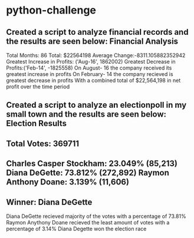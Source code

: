 # python-challenge
Created a script to analyze financial records and the results are seen below:
Financial Analysis
----------------------------
Total Months: 86
Total: $22564198
Average Change:-8311.105882352942
Greatest Increase in Profits: ('Aug-16', 1862002) 
Greatest Decrease in Profits:('Feb-14', -1825558)
On August- 16 the company received its greatest increase in profits
On February- 14 the company recieved is greatest decrease in profits 
With a combined total of $22,564,198 in net profit over the time period 



Created a script to analyze an electionpoll in my small town and the results are seen below:
Election Results
-------------------------
Total Votes: 369711
-------------------------
Charles Casper Stockham: 23.049% (85,213)
Diana DeGette: 73.812% (272,892)
Raymon Anthony Doane: 3.139%  (11,606)
-------------------------
Winner: Diana DeGette
-------------------------
Diana DeGette recieved majority of the votes with a percentage of 73.81% 
Raymon Anythony Doane  recieved the least amount of votes with a percentage of 3.14%
Diana Degette won the election race